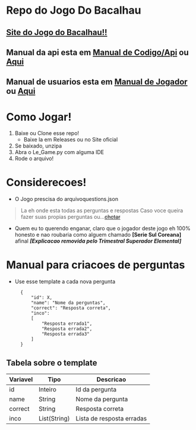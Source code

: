 # Repo do Jogo Do Bacalhau


## [Site do Jogo do Bacalhau!!](https://jogao-do-bacalhau.netlify.app/)
## Manual da api esta em [Manual de Codigo/Api](https://jogao-do-bacalhau.netlify.app/manual-de-codigo) ou [Aqui](https://github.com/MrPanda05/Le_Game/blob/master/Api.md)


## Manual de usuarios esta em [Manual de Jogador](https://jogao-do-bacalhau.netlify.app/manual-de-jogador) ou [Aqui](https://github.com/MrPanda05/Le_Game/blob/master/User.md)

# Como Jogar!

1. Baixe ou Clone esse repo!
    - Baixe la em Releases ou no Site oficial
2. Se baixado, unzipa
3. Abra o Le_Game.py com alguma IDE
4. Rode o arquivo!

# Considerecoes!

- O Jogo prescisa do arquivoquestions.json
> La eh onde esta todas as perguntas e respostas
> Caso voce queira fazer suas propias perguntas ou...~~[chetar](https://youtu.be/76hji9gdvOE)~~
- Quem eu to querendo enganar, claro que o jogador deste jogo eh 100% honesto e nao roubaria como alguem chamado **[Serie Sul Coreana]** afinal ***[Explicacao removida pelo Trimestral Superador Elemental]***

# Manual para criacoes de perguntas

- Use esse template a cada nova pergunta

        {
            "id": X,
            "name": "Nome da perguntas",
            "correct": "Resposta correta",
            "inco":
            [
                "Resposta errada1",
                "Resposta errada2",
                "Resposta errada3"
            ]
        }

## Tabela sobre o template

| Variavel | Tipo | Descricao|
| --- | --- | --- |
| id | Inteiro | Id da pergunta |
| name | String | Nome da pergunta |
| correct | String | Resposta correta |
| inco | List(String) | Lista de resposta erradas |